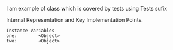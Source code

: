 I am example of class which is covered by tests using Tests sufix
 
Internal Representation and Key Implementation Points.

    Instance Variables
	one:		<Object>
	two:		<Object>